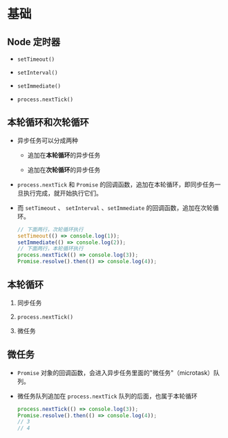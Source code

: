 # 基础

## Node 定时器

  - `setTimeout()`

  - `setInterval()`

  - `setImmediate()`

  - `process.nextTick()`

## 本轮循环和次轮循环

  - 异步任务可以分成两种

      - 追加在**本轮循环**的异步任务

      - 追加在**次轮循环**的异步任务

  - `process.nextTick` 和 `Promise` 的回调函数，追加在本轮循环，即同步任务一旦执行完成，就开始执行它们。

  - 而 `setTimeout` 、 `setInterval` 、`setImmediate` 的回调函数，追加在次轮循环。

    ```javascript
    // 下面两行，次轮循环执行
    setTimeout(() => console.log(1));
    setImmediate(() => console.log(2));
    // 下面两行，本轮循环执行
    process.nextTick(() => console.log(3));
    Promise.resolve().then(() => console.log(4));
    ```

## 本轮循环

1.  同步任务

2.  `process.nextTick()`

3.  微任务

## 微任务

  - `Promise` 对象的回调函数，会进入异步任务里面的"微任务"（microtask）队列。

  - 微任务队列追加在 `process.nextTick` 队列的后面，也属于本轮循环

    ```javascript
    process.nextTick(() => console.log(3));
    Promise.resolve().then(() => console.log(4));
    // 3
    // 4
    ```
